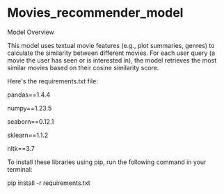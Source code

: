 # Movies_recommender_model
Model Overview


This model uses textual movie features (e.g., plot summaries, genres) to calculate the similarity between different movies. For each user query (a movie the user has seen or is interested in), the model retrieves the most similar movies based on their cosine similarity score.


Here's the requirements.txt file:


pandas==1.4.4

numpy==1.23.5

seaborn==0.12.1

sklearn==1.1.2

nltk==3.7


To install these libraries using pip, run the following command in your terminal:

pip install -r requirements.txt



